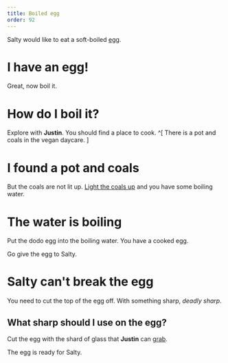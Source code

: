 ```yaml
---
title: Boiled egg
order: 92
---
```


Salty would like to eat a soft-boiled [egg](egg.md).

# I have an egg!
Great, now boil it.

# How do I boil it?
Explore with **Justin**. You should find a place to cook. ^[ There is a pot and coals in the vegan daycare. ]

# I found a pot and coals
But the coals are not lit up. [Light the coals up](fire.md) and you have some boiling water.

# The water is boiling
Put the dodo egg into the boiling water. You have a cooked egg.

Go give the egg to Salty.

# Salty can't break the egg
You need to cut the top of the egg off. With something sharp, _deadly sharp_.

## What sharp should I use on the egg?
Cut the egg with the shard of glass that **Justin** can [grab](shard-of-glass.md).

The egg is ready for Salty.
